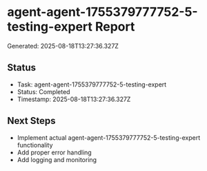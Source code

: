 # agent-agent-1755379777752-5-testing-expert Report

Generated: 2025-08-18T13:27:36.327Z

## Status
- Task: agent-agent-1755379777752-5-testing-expert
- Status: Completed
- Timestamp: 2025-08-18T13:27:36.327Z

## Next Steps
- Implement actual agent-agent-1755379777752-5-testing-expert functionality
- Add proper error handling
- Add logging and monitoring
